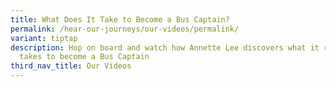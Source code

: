 ```yaml
---
title: What Does It Take to Become a Bus Captain?
permalink: /hear-our-journeys/our-videos/permalink/
variant: tiptap
description: Hop on board and watch how Annette Lee discovers what it really
  takes to become a Bus Captain
third_nav_title: Our Videos
---
```

<p></p>